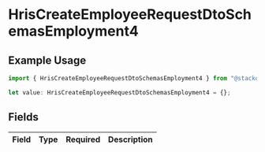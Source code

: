 # HrisCreateEmployeeRequestDtoSchemasEmployment4

## Example Usage

```typescript
import { HrisCreateEmployeeRequestDtoSchemasEmployment4 } from "@stackone/stackone-client-ts/sdk/models/shared";

let value: HrisCreateEmployeeRequestDtoSchemasEmployment4 = {};
```

## Fields

| Field       | Type        | Required    | Description |
| ----------- | ----------- | ----------- | ----------- |